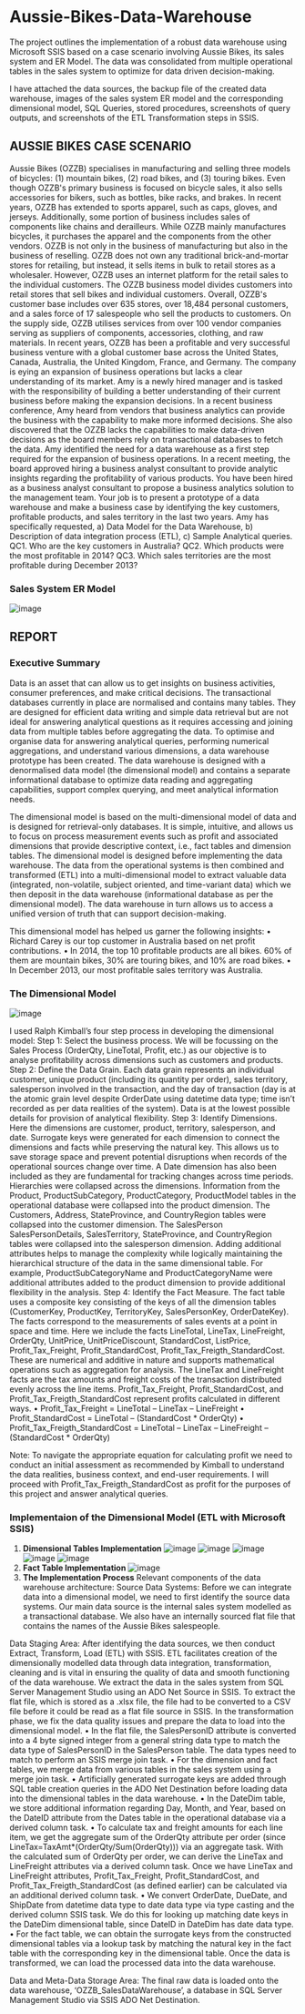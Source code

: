 # Aussie-Bikes-Data-Warehouse
The project outlines the implementation of a robust data warehouse using Microsoft SSIS based on a case scenario involving Aussie Bikes, its sales system and ER Model. The data was consolidated from multiple operational tables in the sales system to optimize for data driven decision-making. 

I have attached the data sources, the backup file of the created data warehouse, images of the sales system ER model and the corresponding dimensional model, SQL Queries, stored procedures, screenshots of query outputs, and screenshots of the ETL Transformation steps in SSIS.

## AUSSIE BIKES CASE SCENARIO

Aussie Bikes (OZZB) specialises in manufacturing and selling three models of bicycles: (1) mountain bikes, (2) road bikes, and (3) touring bikes. Even though OZZB's primary business is focused on bicycle sales, it also sells accessories for bikers, such as bottles, bike racks, and brakes. In recent years, OZZB has extended to sports apparel, such as caps, gloves, and jerseys. Additionally, some portion of business includes sales of components like chains and derailleurs. While OZZB mainly manufactures bicycles, it purchases the apparel and the components from the other vendors. OZZB is not only in the business of manufacturing but also in the business of reselling. 
OZZB does not own any traditional brick-and-mortar stores for retailing, but instead, it sells items in bulk to retail stores as a wholesaler. However, OZZB uses an internet platform for the retail sales to the individual customers. The OZZB business model divides customers into retail stores that sell bikes and individual customers. Overall, OZZB's customer base includes over 635 stores, over 18,484 personal customers, and a sales force of 17 salespeople who sell the products to customers. On the supply side, OZZB utilises services from over 100 vendor companies serving as suppliers of components, accessories, clothing, and raw materials. In recent years, OZZB has been a profitable and very successful business venture with a global customer base across the United States, Canada, Australia, the United Kingdom, France, and Germany. The company is eying an expansion of business operations but lacks a clear understanding of its market. 
Amy is a newly hired manager and is tasked with the responsibility of building a better understanding of their current business before making the expansion decisions. In a recent business conference, Amy heard from vendors that business analytics can provide the business with the capability to make more informed decisions. She also discovered that the OZZB lacks the capabilities to make data-driven decisions as the board members rely on transactional databases to fetch the data. Amy identified the need for a data warehouse as a first step required for the expansion of business operations. 
In a recent meeting, the board approved hiring a business analyst consultant to provide analytic insights regarding the profitability of various products. You have been hired as a business analyst consultant to propose a business analytics solution to the management team. Your job is to present a prototype of a data warehouse and make a business case by identifying the key customers, profitable products, and sales territory in the last two years.
Amy has specifically requested, a) Data Model for the Data Warehouse, b) Description of data integration process (ETL), c) Sample Analytical queries.
QC1. Who are the key customers in Australia?
QC2. Which products were the most profitable in 2014?
QC3. Which sales territories are the most profitable during December 2013? 

### Sales System ER Model
![image](https://github.com/CalvinJohn99/Aussie-Bikes-Data-Warehouse/assets/40469219/99ca70ca-7e34-468e-8436-199407d8018d)

## REPORT

### Executive Summary
Data is an asset that can allow us to get insights on business activities, consumer preferences, and make critical decisions. The transactional databases currently in place are normalised and contains many tables. They are designed for efficient data writing and simple data retrieval but are not ideal for answering analytical questions as it requires accessing and joining data from multiple tables before aggregating the data. 
To optimise and organise data for answering analytical queries, performing numerical aggregations, and understand various dimensions, a data warehouse prototype has been created. The data warehouse is designed with a denormalised data model (the dimensional model) and contains a separate informational database to optimize data reading and aggregating capabilities, support complex querying, and meet analytical information needs.

The dimensional model is based on the multi-dimensional model of data and is designed for retrieval-only databases. It is simple, intuitive, and allows us to focus on process measurement events such as profit and associated dimensions that provide descriptive context, i.e., fact tables and dimension tables. The dimensional model is designed before implementing the data warehouse.
The data from the operational systems is then combined and transformed (ETL) into a multi-dimensional model to extract valuable data (integrated, non-volatile, subject oriented, and time-variant data) which we then deposit in the data warehouse (informational database as per the dimensional model). The data warehouse in turn allows us to access a unified version of truth that can support decision-making.

This dimensional model has helped us garner the following insights:
•	Richard Carey is our top customer in Australia based on net profit contributions. 
•	In 2014, the top 10 profitable products are all bikes. 60% of them are mountain bikes, 30% are touring bikes, and 10% are road bikes. 
•	In December 2013, our most profitable sales territory was Australia.

### The Dimensional Model
![image](https://github.com/CalvinJohn99/Aussie-Bikes-Data-Warehouse/assets/40469219/8e0c3464-02ea-41df-b758-3fc4fc8b6436)

I used Ralph Kimball’s four step process in developing the dimensional model:
Step 1: Select the business process.
We will be focussing on the Sales Process (OrderQty, LineTotal, Profit, etc.) as our objective is to analyse profitability across dimensions such as customers and products.
Step 2: Define the Data Grain.
Each data grain represents an individual customer, unique product (including its quantity per order), sales territory, salesperson involved in the transaction, and the day of transaction (day is at the atomic grain level despite OrderDate using datetime data type; time isn’t recorded as per data realities of the system). Data is at the lowest possible details for provision of analytical flexibility.
Step 3: Identify Dimensions. 
Here the dimensions are customer, product, territory, salesperson, and date. Surrogate keys were generated for each dimension to connect the dimensions and facts while preserving the natural key. This allows us to save storage space and prevent potential disruptions when records of the operational sources change over time. A Date dimension has also been included as they are fundamental for tracking changes across time periods.
Hierarchies were collapsed across the dimensions. Information from the Product, ProductSubCategory, ProductCategory, ProductModel tables in the operational database were collapsed into the product dimension. The Customers, Address, StateProvince, and CountryRegion tables were collapsed into the customer dimension. The SalesPerson SalesPersonDetails, SalesTerritory, StateProvince, and CountryRegion tables were collapsed into the salesperson dimension. Adding additional attributes helps to manage the complexity while logically maintaining the hierarchical structure of the data in the same dimensional table. For example, ProductSubCategoryName and ProductCategoryName were additional attributes added to the product dimension to provide additional flexibility in the analysis.
Step 4: Identify the Fact Measure.
The fact table uses a composite key consisting of the keys of all the dimension tables (CustomerKey, ProductKey, TerritoryKey, SalesPersonKey, OrderDateKey). 
The facts correspond to the measurements of sales events at a point in space and time. Here we include the facts LineTotal, LineTax, LineFreight, OrderQty, UnitPrice, UnitPriceDiscount, StandardCost, ListPrice, Profit_Tax_Freight, Profit_StandardCost, Profit_Tax_Freigth_StandardCost. 
These are numerical and additive in nature and supports mathematical operations such as aggregation for analysis. The LineTax and LineFreight facts are the tax amounts and freight costs of the transaction distributed evenly across the line items. 
Profit_Tax_Freight, Profit_StandardCost, and Profit_Tax_Freigth_StandardCost represent profits calculated in different ways. 
•	Profit_Tax_Freight = LineTotal – LineTax – LineFreight 
•	Profit_StandardCost = LineTotal – (StandardCost * OrderQty)
•	Profit_Tax_Freigth_StandardCost = LineTotal – LineTax – LineFreight – (StandardCost * OrderQty)



Note: To navigate the appropriate equation for calculating profit we need to conduct an initial assessment as recommended by Kimball to understand the data realities, business context, and end-user requirements. I will proceed with Profit_Tax_Freigth_StandardCost as profit for the purposes of this project and answer analytical queries.

### Implementaion of the Dimensional Model (ETL with Microsoft SSIS)
1. **Dimensional Tables Implementation** ![image](https://github.com/CalvinJohn99/Aussie-Bikes-Data-Warehouse/assets/40469219/f37baf02-617e-425e-bcce-1514e2afa548)          ![image](https://github.com/CalvinJohn99/Aussie-Bikes-Data-Warehouse/assets/40469219/ea28025a-35c4-4260-ae39-50f3a4381fe9)
![image](https://github.com/CalvinJohn99/Aussie-Bikes-Data-Warehouse/assets/40469219/199d9efb-1eb1-47dc-b2ee-14e013cc4d0e)
![image](https://github.com/CalvinJohn99/Aussie-Bikes-Data-Warehouse/assets/40469219/baba8b29-0a2d-46ce-bd21-69203e7b87a5)
![image](https://github.com/CalvinJohn99/Aussie-Bikes-Data-Warehouse/assets/40469219/54ecf63a-95a6-4255-a3c6-b6133ba3ed6d)
2. **Fact Table Implementation** ![image](https://github.com/CalvinJohn99/Aussie-Bikes-Data-Warehouse/assets/40469219/138d0641-2e25-41e0-b916-bee2b024af9d)
3. **The Implementation Process**
Relevant components of the data warehouse architecture: 
Source Data Systems:
Before we can integrate data into a dimensional model, we need to first identify the source data systems. Our main data source is the internal sales system modelled as a transactional database. We also have an internally sourced flat file that contains the names of the Aussie Bikes salespeople.

Data Staging Area:
After identifying the data sources, we then conduct Extract, Transform, Load (ETL) with SSIS. ETL facilitates creation of the dimensionally modelled data through data integration, transformation, cleaning and is vital in ensuring the quality of data and smooth functioning of the data warehouse.
We extract the data in the sales system from SQL Server Management Studio using an ADO Net Source in SSIS. To extract the flat file, which is stored as a .xlsx file, the file had to be converted to a CSV file before it could be read as a flat file source in SSIS.
In the transformation phase, we fix the data quality issues and prepare the data to load into the dimensional model. 
•	In the flat file, the SalesPersonID attribute is converted into a 4 byte signed integer from a general string data type to match the data type of SalesPersonID in the SalesPerson table. The data types need to match to perform an SSIS merge join task. 
•	For the dimension and fact tables, we merge data from various tables in the sales system using a merge join task.
•	Artificially generated surrogate keys are added through SQL table creation queries in the ADO Net Destination before loading data into the dimensional tables in the data warehouse.
•	In the DateDim table, we store additional information regarding Day, Month, and Year, based on the DateID attribute from the Dates table in the operational database via a derived column task.
•	To calculate tax and freight amounts for each line item, we get the aggregate sum of the OrderQty attribute per order (since LineTax=TaxAmt*(OrderQty/Sum(OrderQty))) via an aggregate task. With the calculated sum of OrderQty per order, we can derive the LineTax and LineFreight attributes via a derived column task. Once we have LineTax and LineFreight attributes, Profit_Tax_Freight, Profit_StandardCost, and 
Profit_Tax_Freigth_StandardCost (as defined earlier) can be calculated via an additional derived column task. 
•	We convert OrderDate, DueDate, and ShipDate from datetime data type to date data type via type casting and the derived column SSIS task. We do this for looking up matching date keys in the DateDim dimensional table, since DateID in DateDim has date data type.
•	For the fact table, we can obtain the surrogate keys from the constructed dimensional tables via a lookup task by matching the natural key in the fact table with the corresponding key in the dimensional table.
Once the data is transformed, we can load the processed data into the data warehouse.

Data and Meta-Data Storage Area:
The final raw data is loaded onto the data warehouse, ‘OZZB_SalesDataWarehouse’, a database in SQL Server Management Studio via SSIS ADO Net Destination. 


